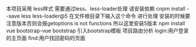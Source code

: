 本项目采用 less样式 需要通过less、less-loader处理
请安装依赖 cnpm install --save less less-loader@5 在文件根目录下输入这个命令 进行处理
安装的时候要注意版本否则会报getoptions is not functions 所以这里安装5版本
npm install vue bootstrap-vue bootstrap  引入bootstrap模板
 项目路由分析
 login:用户登录的主页面
 find:用户找回密码的页面
